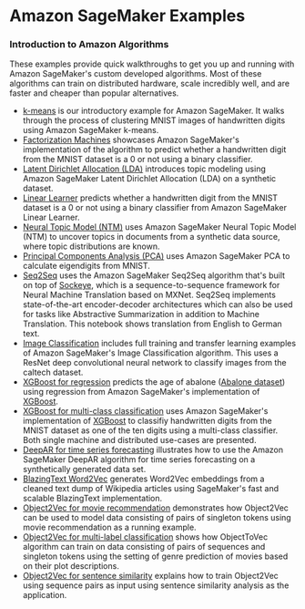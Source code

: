 # Amazon SageMaker Examples

### Introduction to Amazon Algorithms

These examples provide quick walkthroughs to get you up and running with Amazon SageMaker's custom developed algorithms.  Most of these algorithms can train on distributed hardware, scale incredibly well, and are faster and cheaper than popular alternatives.

- [k-means](../sagemaker-python-sdk/1P_kmeans_highlevel) is our introductory example for Amazon SageMaker.  It walks through the process of clustering MNIST images of handwritten digits using Amazon SageMaker k-means.
- [Factorization Machines](factorization_machines_mnist) showcases Amazon SageMaker's implementation of the algorithm to predict whether a handwritten digit from the MNIST dataset is a 0 or not using a binary classifier.
- [Latent Dirichlet Allocation (LDA)](lda_topic_modeling) introduces topic modeling using Amazon SageMaker Latent Dirichlet Allocation (LDA) on a synthetic dataset.
- [Linear Learner](linear_learner_mnist) predicts whether a handwritten digit from the MNIST dataset is a 0 or not using a binary classifier from Amazon SageMaker Linear Learner.
- [Neural Topic Model (NTM)](ntm_synthetic) uses Amazon SageMaker Neural Topic Model (NTM) to uncover topics in documents from a synthetic data source, where topic distributions are known.
- [Principal Components Analysis (PCA)](pca_mnist) uses Amazon SageMaker PCA to calculate eigendigits from MNIST.
- [Seq2Seq](seq2seq) uses the Amazon SageMaker Seq2Seq algorithm that's built on top of [Sockeye](https://github.com/awslabs/sockeye), which is a sequence-to-sequence framework for Neural Machine Translation based on MXNet.  Seq2Seq implements state-of-the-art encoder-decoder architectures which can also be used for tasks like Abstractive Summarization in addition to Machine Translation.  This notebook shows translation from English to German text.
- [Image Classification](imageclassification_caltech) includes full training and transfer learning examples of Amazon SageMaker's Image Classification algorithm.  This uses a ResNet deep convolutional neural network to classify images from the caltech dataset.
- [XGBoost for regression](xgboost_abalone) predicts the age of abalone ([Abalone dataset](https://www.csie.ntu.edu.tw/~cjlin/libsvmtools/datasets/regression.html)) using regression from Amazon SageMaker's implementation of [XGBoost](https://github.com/dmlc/xgboost).
- [XGBoost for multi-class classification](xgboost_mnist) uses Amazon SageMaker's implementation of [XGBoost](https://github.com/dmlc/xgboost) to classifiy handwritten digits from the MNIST dataset as one of the ten digits using a multi-class classifier. Both single machine and distributed use-cases are presented.
- [DeepAR for time series forecasting](deepar_synthetic) illustrates how to use the Amazon SageMaker DeepAR algorithm for time series forecasting on a synthetically generated data set.
- [BlazingText Word2Vec](blazingtext_word2vec_text8) generates Word2Vec embeddings from a cleaned text dump of Wikipedia articles using SageMaker's fast and scalable BlazingText implementation.
- [Object2Vec for movie recommendation](object2vec_movie_recommendation) demonstrates how Object2Vec can be used to model data consisting of pairs of singleton tokens using movie recommendation as a running example.
- [Object2Vec for multi-label classification](object2vec_multilabel_genre_classification) shows how ObjectToVec algorithm can train on data consisting of pairs of sequences and singleton tokens using the setting of genre prediction of movies based on their plot descriptions.
- [Object2Vec for sentence similarity](object2vec_sentence_similarity) explains how to train Object2Vec using sequence pairs as input using sentence similarity analysis as the application.
